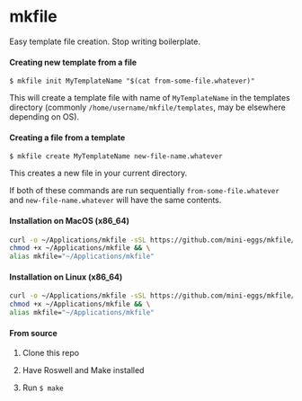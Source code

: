 # mkfile

Easy template file creation. Stop writing boilerplate.

#### Creating new template from a file

`$ mkfile init MyTemplateName "$(cat from-some-file.whatever)"`

This will create a template file with name of `MyTemplateName` in the templates directory (commonly `/home/username/mkfile/templates`, may be elsewhere depending on OS).

#### Creating a file from a template

`$ mkfile create MyTemplateName new-file-name.whatever`

This creates a new file in your current directory.

If both of these commands are run sequentially `from-some-file.whatever` and `new-file-name.whatever` will have the same contents.

#### Installation on MacOS (x86_64)

```bash
curl -o ~/Applications/mkfile -sSL https://github.com/mini-eggs/mkfile/releases/download/1.0.0-rc1-linux/mkfile_mac_64 && \
chmod +x ~/Applications/mkfile && \
alias mkfile="~/Applications/mkfile"
```

#### Installation on Linux (x86_64)

```bash
curl -o ~/Applications/mkfile -sSL https://github.com/mini-eggs/mkfile/releases/download/1.0.0-rc1-linux/mkfile_linux_64 && \
chmod +x ~/Applications/mkfile && \
alias mkfile="~/Applications/mkfile"
```

#### From source

1. Clone this repo

2. Have Roswell and Make installed

3. Run `$ make`
